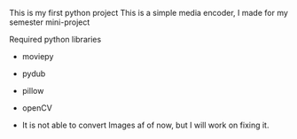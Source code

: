 This is my first python project
This is a simple media encoder, I made for my semester mini-project

Required python libraries
- moviepy
- pydub
- pillow
- openCV

- It is not able to convert Images af of now, but I will work on fixing it.
